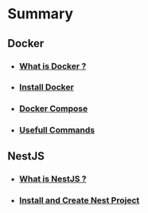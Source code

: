 # Summary

## Docker
- ### [What is Docker ?](docker/0-what-is-docker.md)
- ### [Install Docker](docker/1-install-docker.md)
- ### [Docker Compose](docker/2-docker-compose.md)
- ### [Usefull Commands](docker/3-docker-usefull-commands.md)

## NestJS
- ### [What is NestJS ?](nestjs/0-what-is-nestjs.md)
- ### [Install and Create Nest Project](nestjs/1-install-and-create-nest-project.md)

